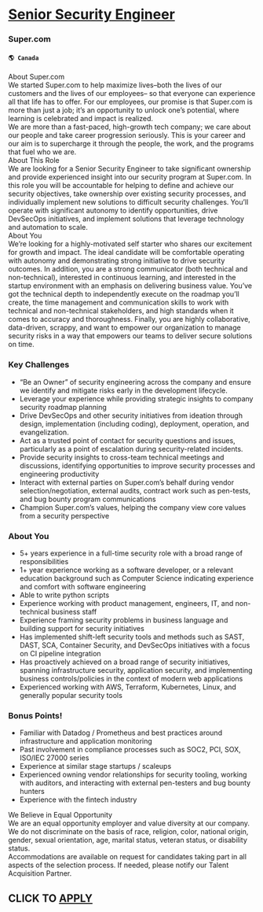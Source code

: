# [Senior Security Engineer](https://www.remotewlb.com/apply/senior-security-engineer-88240)  
### Super.com  
#### `🌎 Canada`  
About Super.com  
We started Super.com to help maximize lives–both the lives of our customers and the lives of our employees– so that everyone can experience all that life has to offer. For our employees, our promise is that Super.com is more than just a job; it’s an opportunity to unlock one’s potential, where learning is celebrated and impact is realized.  
We are more than a fast-paced, high-growth tech company; we care about our people and take career progression seriously. This is your career and our aim is to supercharge it through the people, the work, and the programs that fuel who we are.  
About This Role  
We are looking for a Senior Security Engineer to take significant ownership and provide experienced insight into our security program at Super.com. In this role you will be accountable for helping to define and achieve our security objectives, take ownership over existing security processes, and individually implement new solutions to difficult security challenges. You’ll operate with significant autonomy to identify opportunities, drive DevSecOps initiatives, and implement solutions that leverage technology and automation to scale.  
About You  
We’re looking for a highly-motivated self starter who shares our excitement for growth and impact. The ideal candidate will be comfortable operating with autonomy and demonstrating strong initiative to drive security outcomes. In addition, you are a strong communicator (both technical and non-technical), interested in continuous learning, and interested in the startup environment with an emphasis on delivering business value. You’ve got the technical depth to independently execute on the roadmap you’ll create, the time management and communication skills to work with technical and non-technical stakeholders, and high standards when it comes to accuracy and thoroughness. Finally, you are highly collaborative, data-driven, scrappy, and want to empower our organization to manage security risks in a way that empowers our teams to deliver secure solutions on time.

### Key Challenges

  * “Be an Owner” of security engineering across the company and ensure we identify and mitigate risks early in the development lifecycle.
  * Leverage your experience while providing strategic insights to company security roadmap planning
  * Drive DevSecOps and other security initiatives from ideation through design, implementation (including coding), deployment, operation, and evangelization. 
  * Act as a trusted point of contact for security questions and issues, particularly as a point of escalation during security-related incidents.
  * Provide security insights to cross-team technical meetings and discussions, identifying opportunities to improve security processes and engineering productivity
  * Interact with external parties on Super.com’s behalf during vendor selection/negotiation, external audits, contract work such as pen-tests, and bug bounty program communications
  * Champion Super.com’s values, helping the company view core values from a security perspective

### About You

  * 5+ years experience in a full-time security role with a broad range of responsibilities
  * 1+ year experience working as a software developer, or a relevant education background such as Computer Science indicating experience and comfort with software engineering
  * Able to write python scripts
  * Experience working with product management, engineers, IT, and non-technical business staff
  * Experience framing security problems in business language and building support for security initiatives 
  * Has implemented shift-left security tools and methods such as SAST, DAST, SCA, Container Security, and DevSecOps initiatives with a focus on CI pipeline integration
  * Has proactively achieved on a broad range of security initiatives, spanning infrastructure security, application security, and implementing business controls/policies in the context of modern web applications
  * Experienced working with AWS, Terraform, Kubernetes, Linux, and generally popular security tools

### Bonus Points!

  * Familiar with Datadog / Prometheus and best practices around infrastructure and application monitoring
  * Past involvement in compliance processes such as SOC2, PCI, SOX, ISO/IEC 27000 series
  * Experience at similar stage startups / scaleups
  * Experienced owning vendor relationships for security tooling, working with auditors, and interacting with external pen-testers and bug bounty hunters
  * Experience with the fintech industry

We Believe in Equal Opportunity  
We are an equal opportunity employer and value diversity at our company. We do not discriminate on the basis of race, religion, color, national origin, gender, sexual orientation, age, marital status, veteran status, or disability status.  
Accommodations are available on request for candidates taking part in all aspects of the selection process. If needed, please notify our Talent Acquisition Partner.  
## CLICK TO [APPLY](https://www.remotewlb.com/apply/senior-security-engineer-88240)

